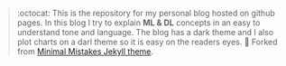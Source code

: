 > :octocat: This is the repository for my personal blog hosted on github pages. 
> In this blog I try to explain **ML & DL** concepts in an easy to understand tone and language. 
> The blog has a dark theme and I also plot charts on a darl theme so it is easy on the readers eyes.  :low_brightness:
> Forked from [Minimal Mistakes Jekyll theme](https://github.com/mmistakes/minimal-mistakes).
